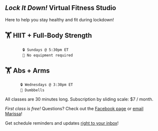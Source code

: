 ## _Lock It Down!_ Virtual Fitness Studio

Here to help you stay healthy and fit during lockdown!

## 🏋 HIIT + Full-Body Strength 
            🔒 Sundays @ 5:30pm ET
            🔑 No equipment required

## 🏋 Abs + Arms
           🔒 Wednesdays @ 3:30pm ET
           🔑 Dumbbells
     
All classes are 30 minutes long. Subscription by sliding scale: $7 / month.

_First class is free!_ Questions? Check out the <a href="https://www.facebook.com/Lock-It-Down-Virtual-Fitness-110209514475582" target="_blank">Facebook page</a> or <a href="mailto: gone.incognita@gmail.com">email Marissa</a>!

Get schedule reminders and updates <a href="https://92de92d7.sibforms.com/serve/MUIEAOY4vhOilzi3juOZdrzVgdkAQvRrGkF0ZZQsO-gWlyDXHzcZuqsp2hdms624oRMI4Dx5fZP3SWCKbw-                 4U2rdRpVMbzwAysiRnrwW4Hhjzzlcbs5noAUi2H4EdasDRvZczpgb18tQVSOk6dF-wNTi90FaSrTJ62KzBfzEW0cMVfBzwaNt1F9UgAtjb8urmz1EXCwYq75kkEsK" target="_blank">right to your inbox</a>!

